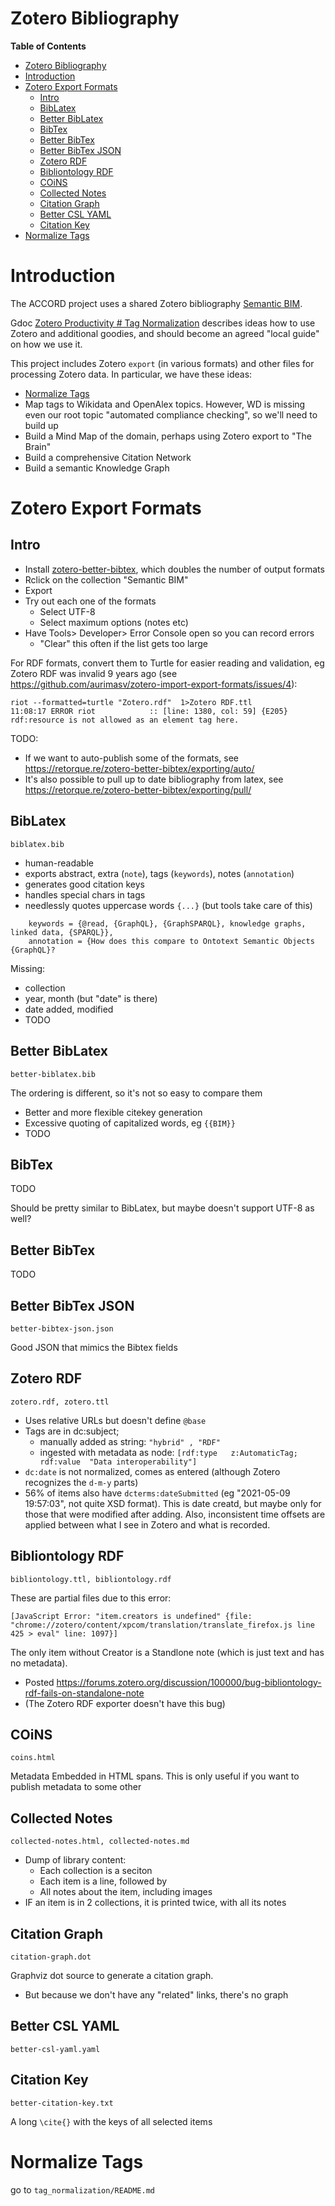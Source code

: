 # Zotero Bibliography
<!-- markdown-toc start - Don't edit this section. Run M-x markdown-toc-refresh-toc -->
**Table of Contents**

- [Zotero Bibliography](#zotero-bibliography)
- [Introduction](#introduction)
- [Zotero Export Formats](#zotero-export-formats)
    - [Intro](#intro)
    - [BibLatex](#biblatex)
    - [Better BibLatex](#better-biblatex)
    - [BibTex](#bibtex)
    - [Better BibTex](#better-bibtex)
    - [Better BibTex JSON](#better-bibtex-json)
    - [Zotero RDF](#zotero-rdf)
    - [Bibliontology RDF](#bibliontology-rdf)
    - [COiNS](#coins)
    - [Collected Notes](#collected-notes)
    - [Citation Graph](#citation-graph)
    - [Better CSL YAML](#better-csl-yaml)
    - [Citation Key](#citation-key)
- [Normalize Tags](#normalize-tags)

<!-- markdown-toc end -->

# Introduction

The ACCORD project uses a shared Zotero bibliography [Semantic BIM](https://www.zotero.org/groups/3007408/semantic_bim).

Gdoc [Zotero Productivity # Tag Normalization](https://docs.google.com/document/d/16x4FxvBpBp1rjvnkRArOTTW5ZmScOzBW9v5KT1zh4xQ/edit#heading=h.9ktxpbwgwzb) describes ideas how to use Zotero and additional goodies, 
and should become an agreed "local guide" on how we use it.
  
This project includes Zotero `export` (in various formats) and other files for processing Zotero data.
In particular, we have these ideas:

- [Normalize Tags](#normalize-tags)
- Map tags to Wikidata and OpenAlex topics. 
  However, WD is missing even our root topic "automated compliance checking", so we'll need to build up
- Build a Mind Map of the domain, perhaps using Zotero export to "The Brain"
- Build a comprehensive Citation Network
- Build a semantic Knowledge Graph

# Zotero Export Formats

## Intro

- Install [zotero-better-bibtex](https://github.com/retorquere/zotero-better-bibtex/releases), which doubles the number of output formats
- Rclick on the collection "Semantic BIM"
- Export
- Try out each one of the formats
  - Select UTF-8
  - Select maximum options (notes etc)
- Have Tools> Developer> Error Console open so you can record errors
  - "Clear" this often if the list gets too large

For RDF formats, convert them to Turtle for easier reading and validation, 
eg Zotero RDF was invalid 9 years ago (see https://github.com/aurimasv/zotero-import-export-formats/issues/4):
```
riot --formatted=turtle "Zotero.rdf"  1>Zotero RDF.ttl
11:08:17 ERROR riot            :: [line: 1380, col: 59] {E205} rdf:resource is not allowed as an element tag here.
```

TODO:
- If we want to auto-publish some of the formats, see https://retorque.re/zotero-better-bibtex/exporting/auto/
- It's also possible to pull up to date bibliography from latex, see https://retorque.re/zotero-better-bibtex/exporting/pull/


## BibLatex
`biblatex.bib`
- human-readable
- exports abstract, extra (`note`), tags (`keywords`), notes (`annotation`)
- generates good citation keys
- handles special chars in tags
- needlessly quotes uppercase words `{...}` (but tools take care of this)

```
	keywords = {@read, {GraphQL}, {GraphSPARQL}, knowledge graphs, linked data, {SPARQL}},
	annotation = {How does this compare to Ontotext Semantic Objects {GraphQL}?
```
Missing:
- collection
- year, month (but "date" is there)
- date added, modified
- TODO

## Better BibLatex
`better-biblatex.bib`

The ordering is different, so it's not so easy to compare them
- Better and more flexible citekey generation
- Excessive quoting of capitalized words, eg `{{BIM}}`
- TODO

## BibTex
TODO

Should be pretty similar to BibLatex, but maybe doesn't support UTF-8 as well?

## Better BibTex
TODO

## Better BibTex JSON
`better-bibtex-json.json`

Good JSON that mimics the Bibtex fields

## Zotero RDF
`zotero.rdf, zotero.ttl`

- Uses relative URLs but doesn't define `@base`
- Tags are in dc:subject;
  - manually added as string: `"hybrid" , "RDF"`
  - ingested with metadata as node: `[rdf:type   z:AutomaticTag; rdf:value  "Data interoperability"]`
- `dc:date` is not normalized, comes as entered (although Zotero recognizes the `d-m-y` parts)
- 56% of items also have `dcterms:dateSubmitted` (eg "2021-05-09 19:57:03", not quite XSD format).
  This is date creatd, but maybe only for those that were modified after adding.
  Also, inconsistent time offsets are applied between what I see in Zotero and what is recorded.

## Bibliontology RDF
`bibliontology.ttl, bibliontology.rdf`

These are partial files due to this error:
```
[JavaScript Error: "item.creators is undefined" {file: "chrome://zotero/content/xpcom/translation/translate_firefox.js line 425 > eval" line: 1097}]
```
The only item without Creator is a Standlone note (which is just text and has no metadata).
- Posted https://forums.zotero.org/discussion/100000/bug-bibliontology-rdf-fails-on-standalone-note
- (The Zotero RDF exporter doesn't have this bug)

## COiNS
`coins.html`

Metadata Embedded in HTML spans.
This is only useful if you want to publish metadata to some other 

## Collected Notes
`collected-notes.html, collected-notes.md`

- Dump of library content:
  - Each collection is a seciton
  - Each item is a line, followed by
  - All notes about the item, including images
- IF an item is in 2 collections, it is printed twice, with all its notes

## Citation Graph
`citation-graph.dot`

Graphviz dot source to generate a citation graph.
- But because we don't have any "related" links, there's no graph

## Better CSL YAML
`better-csl-yaml.yaml`

## Citation Key
`better-citation-key.txt`

A long `\cite{}` with the keys of all selected items

# Normalize Tags

go to `tag_normalization/README.md`



